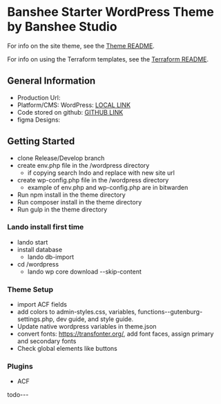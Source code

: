 # Banshee Starter WordPress Theme by Banshee Studio

For info on the site theme, see the [Theme README](wordpress/wp-content/themes/bansheeStarter/README.md).

For info on using the Terraform templates, see the [Terraform README](terraform/README.md).

## General Information

- Production Url:
- Platform/CMS: WordPress: [LOCAL LINK](banshee-starter.lndo)
- Code stored on github: [GITHUB LINK](https://github.com/kendrak922/bansheeSite)
- figma Designs:


## Getting Started

- clone Release/Develop branch
- create env.php file in the /wordpress directory
  - if copying search lndo and replace with new site url
- create wp-config.php file in the /wordpress directory
  - example of env.php and wp-config.php are in bitwarden
- Run npm install in the theme directory
- Run composer install in the theme directory
- Run gulp in the theme directory

### Lando install first time

- lando start
- install database
  - lando db-import <name>
- cd /wordpress
  - lando wp core download --skip-content

### Theme Setup
- import ACF fields
- add colors to admin-styles.css, variables, functions--gutenburg-settings.php, dev guide, and style guide.
- Update native wordpress variables in theme.json
- convert fonts: https://transfonter.org/, add font faces, assign primary and secondary fonts
- Check global elements like buttons


### Plugins
- ACF

todo---
